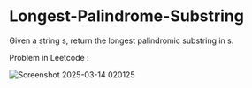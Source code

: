 # Longest-Palindrome-Substring
Given a string s, return the longest palindromic substring in s.

Problem in Leetcode :

  ![Screenshot 2025-03-14 020125](https://github.com/user-attachments/assets/8fabe822-921f-4ca5-b0d8-2a112aad94f6)
